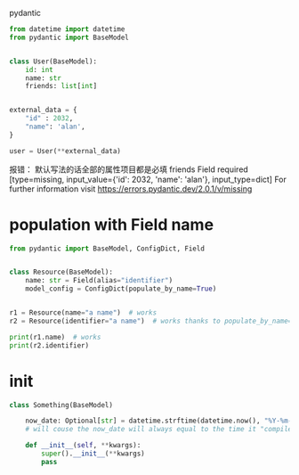 pydantic





```py
from datetime import datetime
from pydantic import BaseModel


class User(BaseModel):
    id: int
    name: str
    friends: list[int]


external_data = {
    "id" : 2032,
    "name": 'alan',
}

user = User(**external_data)
```

报错： 默认写法的话全部的属性项目都是必填
friends
  Field required [type=missing, input_value={'id': 2032, 'name': 'alan'}, input_type=dict]
    For further information visit https://errors.pydantic.dev/2.0.1/v/missing



# population with Field name


```python
from pydantic import BaseModel, ConfigDict, Field


class Resource(BaseModel):
    name: str = Field(alias="identifier")
    model_config = ConfigDict(populate_by_name=True)


r1 = Resource(name="a name")  # works
r2 = Resource(identifier="a name")  # works thanks to populate_by_name=True

print(r1.name)  # works
print(r2.identifier)

```

# init 



```python
class Something(BaseModel)

    now_date: Optional[str] = datetime.strftime(datetime.now(), "%Y-%m-%d %H:%M:%S")
    # will couse the now_date will always equal to the time it "compile"

    def __init__(self, **kwargs):
        super().__init__(**kwargs)
        pass
```

